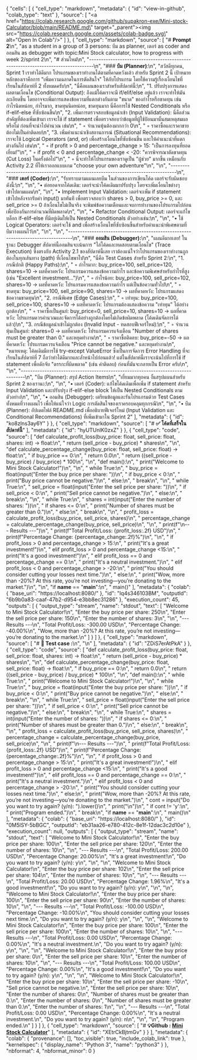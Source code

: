 {
  "cells": [
    {
      "cell_type": "markdown",
      "metadata": {
        "id": "view-in-github",
        "colab_type": "text"
      },
      "source": [
        "<a href=\"https://colab.research.google.com/github/supakron-exe/Mini-stock-Calculator/blob/main/README.md\" target=\"_parent\"><img src=\"https://colab.research.google.com/assets/colab-badge.svg\" alt=\"Open In Colab\"/></a>"
      ]
    },
    {
      "cell_type": "markdown",
      "source": [
        "# **Prompt 2**\n",
        "as a student in a group of 3 persons: บีม as planner, เตอร์ as coder and ออมสิน as debugger with topic:Mini Stock calculator, how to progress with week 2/sprint 2\n",
        "# ส่วนใหม่\n",
        "--------------------------------------------------------------------------------\n",
        "### **บีม (Planner)**:\n",
        "สวัสดีทุกคน, Sprint 1 เราทำได้ดีมาก โปรแกรมของเราทำงานได้ตามที่คาดหวังแล้ว สำหรับ Sprint 2 นี้ เป้าหมายหลักของเราคือการ \"เพิ่มความฉลาดในการตัดสินใจ\" ให้กับโปรแกรม โดยใช้ความรู้เรื่องเงื่อนไขที่เรียนในสัปดาห์ที่ 2 ทั้งหมดครับ\n",
        "นี่คือแผนของเราสำหรับสัปดาห์นี้:\n",
        "1. ปรับปรุงการแสดงผลตามเงื่อนไข (Conditional Output): ถึงแม้โค้ดเราจะมี if/elif/else อยู่แล้ว เราจะทำให้มันละเอียดขึ้น โดยอาจจะเพิ่มการแสดงข้อความที่แตกต่างกันตาม \"ขนาด\" ของกำไรหรือขาดทุน เช่น กำไรนิดหน่อย, กำไรมาก, ขาดทุนนิดหน่อย, ขาดทุนมาก นี่คือการใช้ Nested Conditionals หรือ if-elif-else ที่ซับซ้อนขึ้น\n",
        "2. เพิ่มการตรวจสอบข้อมูลนำเข้า (Input Validation): นี่คือส่วนสำคัญที่ต้องเพิ่มเข้ามา เราจะใช้ if statement เพื่อตรวจสอบว่าข้อมูลที่ผู้ใช้ป้อนมานั้นสมเหตุสมผลหรือไม่ ก่อนที่จะนำไปคำนวณ เช่น\n",
        "    ◦ จำนวนหุ้นต้องมากกว่า 0\n",
        "    ◦ ราคาซื้อและราคาขายต้องไม่เป็นค่าติดลบ\n",
        "3. เพิ่มคำแนะนำเชิงสถานการณ์ (Situational Recommendations): เราจะใช้ Logical Operators (and, or) เพื่อสร้างเงื่อนไขที่ซับซ้อนขึ้น และให้คำแนะนำที่แตกต่างกันไป เช่น\n",
        "    ◦ if profit > 0 and percentage_change > 15: \"เป็นการลงทุนที่ยอดเยี่ยม!\"\n",
        "    ◦ if profit < 0 and percentage_change < -20: \"ควรพิจารณาตัดขาดทุน (Cut Loss) ในครั้งต่อไป\"\n",
        "    ◦ นี่จะทำให้โปรแกรมของเราดูเป็น \"ผู้ช่วย\" มากขึ้น เหมือนกับ Activity 2.2 ที่ให้เราออกแบบเกม \"choose your own adventure\"\n",
        "\n",
        "--------------------------------------------------------------------------------\n",
        "### **เตอร์ (Coder):**\n",
        "รับทราบตามแผนเลยบีม ในส่วนของการเขียนโค้ด เตอร์จะรับผิดชอบดังนี้:\n",
        "\n",
        "• ต่อยอดจากโค้ดเดิม: เตอร์จะนำโค้ดเดิมมาปรับปรุง โดยจะเพิ่มเงื่อนไขต่างๆ เข้าไปตามแผน\n",
        "\n",
        "• Implement Input Validation: เตอร์จะเพิ่ม if statement เข้าไปหลังจากรับค่า input() มาทันที เพื่อตรวจสอบว่า shares > 0, buy_price >= 0, และ sell_price >= 0 ถ้าเงื่อนไขไม่เป็นจริง จะพิมพ์ข้อความเตือนและจบการทำงานของโปรแกรมไปก่อน เพื่อป้องกันการคำนวณที่ผิดพลาด\n",
        "\n",
        "• Refactor Conditional Output: เตอร์จะแก้ไขบล็อก if-elif-else ที่มีอยู่เดิมให้เป็น Nested Conditionals ตัวอย่างเช่น:\n",
        "\n",
        "• ใช้ Logical Operators: เตอร์จะใช้ and เพื่อสร้างเงื่อนไขที่ซับซ้อนขึ้นสำหรับคำแนะนำพิเศษตามที่บีมวางแผนไว้\n",
        "\n",
        "\n",
        "--------------------------------------------------------------------------------\n",
        "### **ออมสิน (Debugger):**\n",
        "แผนดีมากเลย! ในฐานะ Debugger สัปดาห์นี้ออมสินจะเน้นการ \"ไล่โค้ดและทดสอบตามเงื่อนไข\" (Trace Execution) ซึ่งตรงกับ Activity 2.1 ของสัปดาห์นี้เลย เราต้องแน่ใจว่าโปรแกรมของเราทำงานถูกต้องในทุกเส้นทาง (path) ที่เงื่อนไขพาไป\n",
        "นี่คือ Test Cases สำหรับ Sprint 2:\n",
        "1. กรณีปกติ (Happy Paths):\n",
        "    ◦ กำไรมาก: buy_price=100, sell_price=120, shares=10 -> ผลที่คาดหวัง: โปรแกรมควรแสดงข้อความกำไร และข้อความพิเศษสำหรับกำไรที่สูง (เช่น \"Excellent investment...\")\n",
        "    ◦ กำไรน้อย: buy_price=100, sell_price=102, shares=10 -> ผลที่คาดหวัง: โปรแกรมควรแสดงข้อความกำไร แต่เป็นข้อความทั่วไป\n",
        "    ◦ ขาดทุน: buy_price=100, sell_price=90, shares=10 -> ผลที่คาดหวัง: โปรแกรมแสดงข้อความขาดทุน\n",
        "2. กรณีพิเศษ (Edge Cases):\n",
        "    ◦ เท่าทุน: buy_price=100, sell_price=100, shares=10 -> ผลที่คาดหวัง: โปรแกรมต้องแสดงข้อความ \"เท่าทุน\" ได้อย่างถูกต้อง\n",
        "    ◦ ราคาซื้อเป็นศูนย์: buy_price=0, sell_price=10, shares=10 -> ผลที่คาดหวัง: โปรแกรมควรคำนวณและจัดการได้อย่างถูกต้องโดยไม่เกิดข้อผิดพลาด (โค้ดเดิมจัดการได้แล้ว)\n",
        "3. กรณีข้อมูลนำเข้าไม่ถูกต้อง (Invalid Input - ทดสอบฟีเจอร์ใหม่):\n",
        "    ◦ จำนวนหุ้นเป็นศูนย์: shares=0 -> ผลที่คาดหวัง: โปรแกรมควรแจ้งเตือน \"Number of shares must be greater than 0.\" และหยุดทำงาน\n",
        "    ◦ ราคาซื้อติดลบ: buy_price=-50 -> ผลที่คาดหวัง: โปรแกรมควรแจ้งเตือน \"Price cannot be negative.\" และหยุดทำงาน\n",
        "หมายเหตุ: โค้ดเดิมมีการใช้ try-except ValueError ซึ่งเป็นการจัดการ Error Handling ที่จะเรียนในสัปดาห์ที่ 7 ถือว่าทำได้ดีมากและล้ำหน้าไปก่อนแล้ว! แต่ในสัปดาห์นี้เราจะเน้นไปที่การใช้ if statement เพื่อดักจับ \"ตรรกะที่ผิดพลาด\" (เช่น ค่าติดลบ) ก่อนที่มันจะกลายเป็น Error ครับ\n",
        "\n",
        "--------------------------------------------------------------------------------\n",
        "บีม (Planner): สรุป Action Items\n",
        "เยี่ยมมากทุกคน งั้นสรุปแผนสำหรับ Sprint 2 ของเรานะ:\n",
        "\n",
        "• เตอร์ (Coder): แก้ไขโค้ดเดิมเพื่อเพิ่ม if statement สำหรับ Input Validation และปรับปรุง if-elif-else block ให้เป็น Nested Conditionals ตามตัวอย่าง\n",
        "\n",
        "• ออมสิน (Debugger): เตรียมข้อมูลและรันโปรแกรมด้วย Test Cases ทั้งหมดที่วางแผนไว้ เพื่อให้แน่ใจว่า Logic การตัดสินใจของเราครอบคลุมทุกกรณี\n",
        "\n",
        "• บีม (Planner): อัปเดตไฟล์ README.md เพื่ออธิบายฟีเจอร์ใหม่ (Input Validation และ Conditional Recommendations) ที่เพิ่มเข้ามาใน Sprint 2"
      ],
      "metadata": {
        "id": "ko8zlns3ay6Y"
      }
    },
    {
      "cell_type": "markdown",
      "source": [
        "# **✅ โค้ดที่เสร็จในสัปดาห์นี้**"
      ],
      "metadata": {
        "id": "hyUTUnlK0zxZ"
      }
    },
    {
      "cell_type": "code",
      "source": [
        "def calculate_profit_loss(buy_price: float, sell_price: float, shares: int) -> float:\n",
        "    return (sell_price - buy_price) * shares\n",
        "\n",
        "def calculate_percentage_change(buy_price: float, sell_price: float) -> float:\n",
        "    if buy_price == 0:\n",
        "        return 0.0\n",
        "    return ((sell_price - buy_price) / buy_price) * 100\n",
        "\n",
        "def main():\n",
        "    print(\"Welcome to Mini Stock Calculator!\")\n",
        "\n",
        "    while True:\n",
        "        buy_price = float(input(\"Enter the buy price per share: \"))\n",
        "        if buy_price < 0:\n",
        "            print(\"Buy price cannot be negative.\")\n",
        "        else:\n",
        "            break\n",
        "\n",
        "    while True:\n",
        "        sell_price = float(input(\"Enter the sell price per share: \"))\n",
        "        if sell_price < 0:\n",
        "            print(\"Sell price cannot be negative.\")\n",
        "        else:\n",
        "            break\n",
        "\n",
        "    while True:\n",
        "        shares = int(input(\"Enter the number of shares: \"))\n",
        "        if shares <= 0:\n",
        "            print(\"Number of shares must be greater than 0.\")\n",
        "        else:\n",
        "            break\n",
        "\n",
        "    profit_loss = calculate_profit_loss(buy_price, sell_price, shares)\n",
        "    percentage_change = calculate_percentage_change(buy_price, sell_price)\n",
        "\n",
        "    print(f\"\\n--- Results ---\")\n",
        "    print(f\"Total Profit/Loss: {profit_loss:.2f} USD\")\n",
        "    print(f\"Percentage Change: {percentage_change:.2f}%\")\n",
        "\n",
        "    if profit_loss > 0 and percentage_change > 15:\n",
        "        print(\"It's a great investment!\")\n",
        "    elif profit_loss > 0 and percentage_change <15:\n",
        "        print(\"It's a good investment!\")\n",
        "    elif profit_loss == 0 and percentage_change == 0:\n",
        "        print(\"It's a neutral investment.\")\n",
        "    elif profit_loss < 0 and percentage_change > -20:\n",
        "        print(\"You should consider cutting your losses next time.\")\n",
        "    else:\n",
        "        print(\"Wow, more than -20%? At this rate, you’re not investing—you’re donating to the market.\")\n",
        "\n",
        "if __name__ == \"__main__\":\n",
        "    main()"
      ],
      "metadata": {
        "colab": {
          "base_uri": "https://localhost:8080/"
        },
        "id": "Iq4s346103BM",
        "outputId": "6b9b0a83-caaf-47b2-d954-e3bb8ec31286"
      },
      "execution_count": 45,
      "outputs": [
        {
          "output_type": "stream",
          "name": "stdout",
          "text": [
            "Welcome to Mini Stock Calculator!\n",
            "Enter the buy price per share: 250\n",
            "Enter the sell price per share: 150\n",
            "Enter the number of shares: 3\n",
            "\n",
            "--- Results ---\n",
            "Total Profit/Loss: -300.00 USD\n",
            "Percentage Change: -40.00%\n",
            "Wow, more than -20%? At this rate, you’re not investing—you’re donating to the market.\n"
          ]
        }
      ]
    },
    {
      "cell_type": "markdown",
      "source": [
        "# **📂 Test case :**\n",
        "\n"
      ],
      "metadata": {
        "id": "ZDiS7erAtPkA"
      }
    },
    {
      "cell_type": "code",
      "source": [
        "def calculate_profit_loss(buy_price: float, sell_price: float, shares: int) -> float:\n",
        "    return (sell_price - buy_price) * shares\n",
        "\n",
        "def calculate_percentage_change(buy_price: float, sell_price: float) -> float:\n",
        "    if buy_price == 0:\n",
        "        return 0.0\n",
        "    return ((sell_price - buy_price) / buy_price) * 100\n",
        "\n",
        "def main():\n",
        "  while True:\n",
        "    print(\"Welcome to Mini Stock Calculator!\")\n",
        "\n",
        "    while True:\n",
        "        buy_price = float(input(\"Enter the buy price per share: \"))\n",
        "        if buy_price < 0:\n",
        "            print(\"Buy price cannot be negative.\")\n",
        "        else:\n",
        "            break\n",
        "\n",
        "    while True:\n",
        "        sell_price = float(input(\"Enter the sell price per share: \"))\n",
        "        if sell_price < 0:\n",
        "            print(\"Sell price cannot be negative.\")\n",
        "        else:\n",
        "            break\n",
        "\n",
        "    while True:\n",
        "        shares = int(input(\"Enter the number of shares: \"))\n",
        "        if shares <= 0:\n",
        "            print(\"Number of shares must be greater than 0.\")\n",
        "        else:\n",
        "            break\n",
        "\n",
        "    profit_loss = calculate_profit_loss(buy_price, sell_price, shares)\n",
        "    percentage_change = calculate_percentage_change(buy_price, sell_price)\n",
        "\n",
        "    print(f\"\\n--- Results ---\")\n",
        "    print(f\"Total Profit/Loss: {profit_loss:.2f} USD\")\n",
        "    print(f\"Percentage Change: {percentage_change:.2f}%\")\n",
        "\n",
        "    if profit_loss > 0 and percentage_change > 15:\n",
        "        print(\"It's a great investment!\")\n",
        "    elif profit_loss > 0 and percentage_change <15:\n",
        "        print(\"It's a good investment!\")\n",
        "    elif profit_loss == 0 and percentage_change == 0:\n",
        "        print(\"It's a neutral investment.\")\n",
        "    elif profit_loss < 0 and percentage_change > -20:\n",
        "        print(\"You should consider cutting your losses next time.\")\n",
        "    else:\n",
        "        print(\"Wow, more than -20%? At this rate, you’re not investing—you’re donating to the market.\")\n",
        "    cont = input(\"Do you want to try again? (y/n): \").lower()\n",
        "    print(\"\\n\")\n",
        "    if cont != 'y':\n",
        "        print(\"Program ended.\")\n",
        "        break\n",
        "if __name__ == \"__main__\":\n",
        "    main()\n"
      ],
      "metadata": {
        "colab": {
          "base_uri": "https://localhost:8080/"
        },
        "id": "0M5lSY-5bBGC",
        "outputId": "eb31aa26-e780-412c-8e1f-12dac3c2d10e"
      },
      "execution_count": null,
      "outputs": [
        {
          "output_type": "stream",
          "name": "stdout",
          "text": [
            "Welcome to Mini Stock Calculator!\n",
            "Enter the buy price per share: 100\n",
            "Enter the sell price per share: 120\n",
            "Enter the number of shares: 10\n",
            "\n",
            "--- Results ---\n",
            "Total Profit/Loss: 200.00 USD\n",
            "Percentage Change: 20.00%\n",
            "It's a great investment!\n",
            "Do you want to try again? (y/n): y\n",
            "\n",
            "\n",
            "Welcome to Mini Stock Calculator!\n",
            "Enter the buy price per share: 102\n",
            "Enter the sell price per share: 104\n",
            "Enter the number of shares: 10\n",
            "\n",
            "--- Results ---\n",
            "Total Profit/Loss: 20.00 USD\n",
            "Percentage Change: 1.96%\n",
            "It's a good investment!\n",
            "Do you want to try again? (y/n): y\n",
            "\n",
            "\n",
            "Welcome to Mini Stock Calculator!\n",
            "Enter the buy price per share: 100\n",
            "Enter the sell price per share: 90\n",
            "Enter the number of shares: 10\n",
            "\n",
            "--- Results ---\n",
            "Total Profit/Loss: -100.00 USD\n",
            "Percentage Change: -10.00%\n",
            "You should consider cutting your losses next time.\n",
            "Do you want to try again? (y/n): y\n",
            "\n",
            "\n",
            "Welcome to Mini Stock Calculator!\n",
            "Enter the buy price per share: 100\n",
            "Enter the sell price per share: 100\n",
            "Enter the number of shares: 10\n",
            "\n",
            "--- Results ---\n",
            "Total Profit/Loss: 0.00 USD\n",
            "Percentage Change: 0.00%\n",
            "It's a neutral investment.\n",
            "Do you want to try again? (y/n): y\n",
            "\n",
            "\n",
            "Welcome to Mini Stock Calculator!\n",
            "Enter the buy price per share: 0\n",
            "Enter the sell price per share: 10\n",
            "Enter the number of shares: 10\n",
            "\n",
            "--- Results ---\n",
            "Total Profit/Loss: 100.00 USD\n",
            "Percentage Change: 0.00%\n",
            "It's a good investment!\n",
            "Do you want to try again? (y/n): y\n",
            "\n",
            "\n",
            "Welcome to Mini Stock Calculator!\n",
            "Enter the buy price per share: 10\n",
            "Enter the sell price per share: -10\n",
            "Sell price cannot be negative.\n",
            "Enter the sell price per share: 10\n",
            "Enter the number of shares: 0\n",
            "Number of shares must be greater than 0.\n",
            "Enter the number of shares: 0\n",
            "Number of shares must be greater than 0.\n",
            "Enter the number of shares: 1\n",
            "\n",
            "--- Results ---\n",
            "Total Profit/Loss: 0.00 USD\n",
            "Percentage Change: 0.00%\n",
            "It's a neutral investment.\n",
            "Do you want to try again? (y/n): n\n",
            "\n",
            "\n",
            "Program ended.\n"
          ]
        }
      ]
    },
    {
      "cell_type": "markdown",
      "source": [
        "# **💡Github : [Mini Stock Calculator](https://github.com/aarktik/Mini-stock-Calculator#)**"
      ],
      "metadata": {
        "id": "XEtrCkBjtmGv"
      }
    }
  ],
  "metadata": {
    "colab": {
      "provenance": [],
      "toc_visible": true,
      "include_colab_link": true
    },
    "kernelspec": {
      "display_name": "Python 3",
      "name": "python3"
    }
  },
  "nbformat": 4,
  "nbformat_minor": 0
}